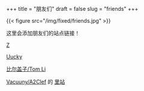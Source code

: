 +++
title = "朋友们"
draft = false
slug = "friends"
+++

{{< figure src="/img/fixed/friends.jpg" >}}

这里会添加朋友们的站点链接！

[Z](http://iiiid.com)

[Uucky](http://uucky.me)

[比尔盖子/Tom Li](https://tomli.blog)

[Vacuuny/A2Clef](http://a2clef.com) 的 [里站](http://blog.a2clef.com)

